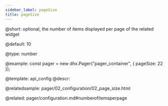 ```yaml
---
sidebar_label: pageSize
title: pageSize
---          
```


@short: 
optional, the number of items displayed per page of the related widget


@default:
10


@type: number

@example: 
const pager = new dhx.Pager("pager_container", {
    pageSize: 22 
});


@template:	api_config
@descr: 


@relatedsample:
pager/02_configuration/02_page_size.html

@related: pager/configuration.md#numberofitemsperpage